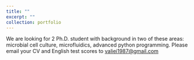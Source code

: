 ```yaml
---
title: ""
excerpt: ""
collection: portfolio
---
```


We are looking for 2 Ph.D. student with background in two of these areas: microbial cell culture, microfluidics, advanced python programming. Please email your CV and English test scores to valiei1987@gmail.com
